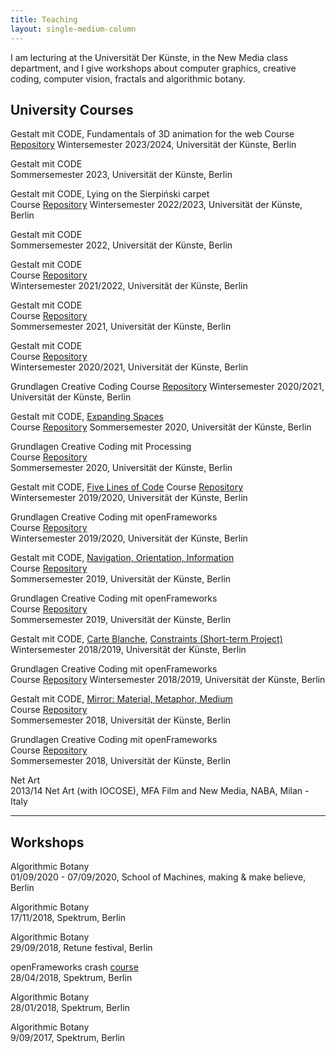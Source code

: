 ```yaml
---
title: Teaching
layout: single-medium-column
---
```



I am lecturing at the Universität Der Künste, in the New Media class department, and I give workshops about computer graphics, creative coding, computer vision, fractals and algorithmic botany.

## University Courses

Gestalt mit CODE, Fundamentals of 3D animation for the web
Course [Repository](https://github.com/edap/udk-3d-web-fundamentals)
Wintersemester 2023/2024, Universität der Künste, Berlin

Gestalt mit CODE  
Sommersemester 2023, Universität der Künste, Berlin

Gestalt mit CODE, Lying on the Sierpiński carpet  
Course [Repository](https://github.com/edap/udk-lying-on-the-sierpinsky-carpet)
Wintersemester 2022/2023, Universität der Künste, Berlin

Gestalt mit CODE  
Sommersemester 2022, Universität der Künste, Berlin

Gestalt mit CODE  
Course [Repository](https://github.com/edap/udk-shaders)  
Wintersemester 2021/2022, Universität der Künste, Berlin

Gestalt mit CODE  
Course [Repository](https://github.com/edap/udk-algorithms)  
Sommersemester 2021, Universität der Künste, Berlin

Gestalt mit CODE  
Course [Repository](https://github.com/edap/udk-creative-coding-processing)  
Wintersemester 2020/2021, Universität der Künste, Berlin

Grundlagen Creative Coding
Course [Repository](https://github.com/edap/udk-shaders)
Wintersemester 2020/2021, Universität der Künste, Berlin

Gestalt mit CODE, [Expanding Spaces](https://newmedia.udk-berlin.de/projects/2020-ss)  
Course [Repository](https://github.com/edap/udk-2020-cosmodrome)
Sommersemester 2020, Universität der Künste, Berlin

Grundlagen Creative Coding mit Processing  
Course [Repository](https://github.com/edap/udk-2019-creative-coding)  
Sommersemester 2020, Universität der Künste, Berlin

Gestalt mit CODE,  [Five Lines of Code](https://newmedia.udk-berlin.de/projects/2019-ws-k2) 
Course [Repository](https://github.com/edap/udk-2019-wintersemester-lines-from-rules)  
Wintersemester 2019/2020, Universität der Künste, Berlin

Grundlagen Creative Coding mit openFrameworks  
Course [Repository](https://github.com/edap/udk-creative-coding)  
Wintersemester 2019/2020, Universität der Künste, Berlin

Gestalt mit CODE, [Navigation, Orientation, Information](https://newmedia.udk-berlin.de/projects/2019-ss)  
Course [Repository](https://github.com/edap/udk-2019-find-your-way-out)  
Sommersemester 2019, Universität der Künste, Berlin

Grundlagen Creative Coding mit openFrameworks  
Course [Repository](https://github.com/edap/udk-2019-creative-coding)  
Sommersemester 2019, Universität der Künste, Berlin

Gestalt mit CODE, [Carte Blanche](https://newmedia.udk-berlin.de/projects/2018-ws), [Constraints (Short-term Project)](https://newmedia.udk-berlin.de/projects/2018-ws-k)  
Wintersemester 2018/2019, Universität der Künste, Berlin

Grundlagen Creative Coding mit openFrameworks  
Course [Repository](https://github.com/edap/intro-to-computer-vision)
Wintersemester 2018/2019, Universität der Künste, Berlin

Gestalt mit CODE, [Mirror: Material, Metaphor, Medium](https://newmedia.udk-berlin.de/projects/2018-ss)  
Course [Repository](https://github.com/edap/udk-2018-mirage-of-mirrors)  
Sommersemester 2018, Universität der Künste, Berlin

Grundlagen Creative Coding mit openFrameworks  
Course [Repository](https://github.com/edap/breaking-two-things-at-once)   
Sommersemester 2018, Universität der Künste, Berlin

Net Art  
2013/14 Net Art (with IOCOSE), MFA Film and New Media, NABA, Milan - Italy

---
## Workshops

Algorithmic Botany  
01/09/2020 - 07/09/2020, School of Machines, making & make believe, Berlin

Algorithmic Botany  
17/11/2018, Spektrum, Berlin

Algorithmic Botany  
29/09/2018, Retune festival, Berlin

openFrameworks crash [course](https://github.com/edap/ws-openframeworks-spektrum)  
28/04/2018, Spektrum, Berlin

Algorithmic Botany  
28/01/2018, Spektrum, Berlin

Algorithmic Botany  
9/09/2017, Spektrum, Berlin